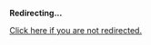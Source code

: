<!DOCTYPE html>
<html>
<head>
<title>Redirecting...</title>
<link rel="canonical" href="http://blog.jle.im/entry/blog-engine-updates-markdown-preprocessor-fay-scripts.md"/>
<meta http-equiv="content-type" content="text/html; charset=utf-8" />
<meta http-equiv="refresh" content="0; url=#{destination_path}" />
</head>
<body>
  <p><strong>Redirecting...</strong></p>
  <p><a href='http://blog.jle.im/entry/blog-engine-updates-markdown-preprocessor-fay-scripts.md'>Click here if you are not redirected.</a></p>
  <script>
    document.location.href = "http://blog.jle.im/entry/blog-engine-updates-markdown-preprocessor-fay-scripts.md";
  </script>
</body>
</html>
